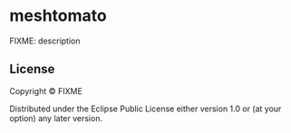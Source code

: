 # meshtomato

FIXME: description

## License

Copyright ©  FIXME

Distributed under the Eclipse Public License either version 1.0 or (at
your option) any later version.
